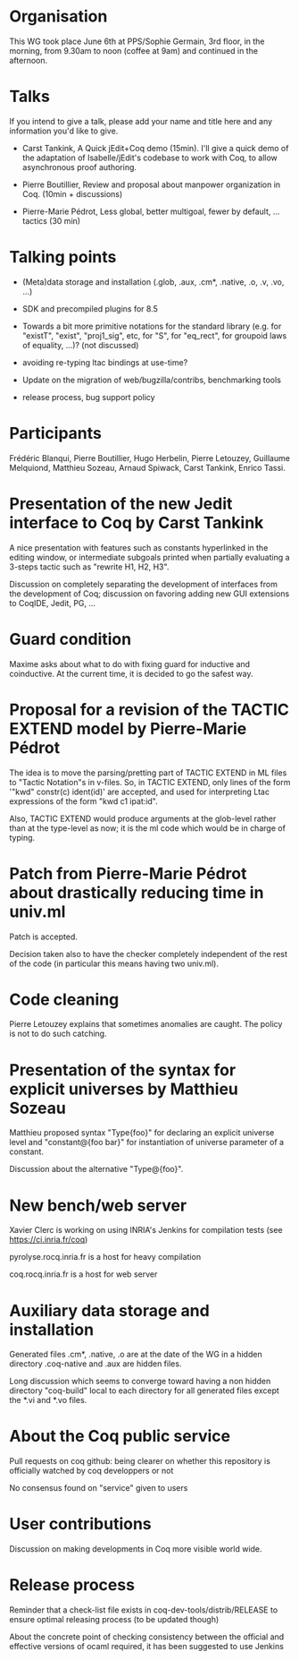 Organisation
============

This WG took place June 6th at PPS/Sophie Germain, 3rd floor, in the morning, from 9.30am to noon (coffee at 9am) and continued in the afternoon.

Talks
=====

If you intend to give a talk, please add your name and title here and any information you'd like to give.

* Carst Tankink, A Quick jEdit+Coq demo (15min). I'll give a quick demo of the adaptation of Isabelle/jEdit's codebase to work with Coq, to allow asynchronous proof authoring.

* Pierre Boutillier, Review and proposal about manpower organization in Coq. (10min + discussions)

* Pierre-Marie Pédrot, Less global, better multigoal, fewer by default, ... tactics (30 min)

Talking points
==============

* (Meta)data storage and installation (.glob, .aux, .cm*, .native, .o, .v, .vo, ...)

* SDK and precompiled plugins for 8.5

* Towards a bit more primitive notations for the standard library (e.g. for "existT", "exist", "proj1_sig", etc, for "S", for "eq_rect", for groupoid laws of equality, ...)? (not discussed)

* avoiding re-typing ltac bindings at use-time?

* Update on the migration of web/bugzilla/contribs, benchmarking tools

* release process, bug support policy

Participants
============

Frédéric Blanqui, Pierre Boutillier, Hugo Herbelin, Pierre Letouzey, Guillaume Melquiond, Matthieu Sozeau, Arnaud Spiwack, Carst Tankink, Enrico Tassi.

Presentation of the new Jedit interface to Coq by Carst Tankink
===============================================================

A nice presentation with features such as constants hyperlinked in the editing window, or intermediate subgoals printed when partially evaluating a 3-steps tactic such as "rewrite H1, H2, H3".

Discussion on completely separating the development of interfaces from the development of Coq; discussion on favoring adding new GUI extensions to CoqIDE, Jedit, PG, ...

Guard condition
===============

Maxime asks about what to do with fixing guard for inductive and coinductive. At the current time, it is decided to go the safest way.

Proposal for a revision of the TACTIC EXTEND model by Pierre-Marie Pédrot
=========================================================================

The idea is to move the parsing/pretting part of TACTIC EXTEND in ML files to "Tactic Notation"s in v-files. So, in TACTIC EXTEND, only lines of the form '"kwd" constr(c) ident(id)' are accepted, and used for interpreting Ltac expressions of the form "kwd c1 ipat:id".

Also, TACTIC EXTEND would produce arguments at the glob-level rather than at the type-level as now; it is the ml code which would be in charge of typing.

Patch from Pierre-Marie Pédrot about drastically reducing time in univ.ml
=========================================================================

Patch is accepted.

Decision taken also to have the checker completely independent of the rest of the code (in particular this means having two univ.ml).

Code cleaning
=============

Pierre Letouzey explains that sometimes anomalies are caught. The policy is not to do such catching.

Presentation of the syntax for explicit universes by Matthieu Sozeau
====================================================================

Matthieu proposed syntax "Type{foo}" for declaring an explicit universe level and "constant@{foo bar}" for instantiation of universe parameter of a constant.

Discussion about the alternative "Type@{foo}".

New bench/web server
====================

Xavier Clerc is working on using INRIA's Jenkins for compilation tests (see https://ci.inria.fr/coq)

pyrolyse.rocq.inria.fr is a host for heavy compilation

coq.rocq.inria.fr is a host for web server

Auxiliary data storage and installation
=======================================

Generated files .cm*, .native, .o are at the date of the WG in a hidden directory .coq-native and .aux are hidden files.

Long discussion which seems to converge toward having a non hidden directory "coq-build" local to each directory for all generated files except the *.vi and *.vo files.

About the Coq public service
============================

Pull requests on coq github: being clearer on whether this repository is officially watched by coq developpers or not

No consensus found on "service" given to users

User contributions
==================

Discussion on making developments in Coq more visible world wide.

Release process
===============

Reminder that a check-list file exists in coq-dev-tools/distrib/RELEASE to ensure optimal releasing process (to be updated though)

About the concrete point of checking consistency between the official and effective versions of ocaml required, it has been suggested to use Jenkins

